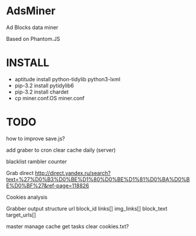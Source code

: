 AdsMiner
========
<p>Ad Blocks data miner</p>
<p>Based on Phantom.JS</p>

INSTALL
=======
<ul>
<li>aptitude install python-tidylib python3-lxml</li>
<li>pip-3.2 install pytidylib6</li>
<li>pip-3.2 install chardet</li>
<li>cp miner.conf.OS miner.conf</li>
</ul>

TODO
====
how to improve save.js?

add graber to cron
clear cache daily (server)

blacklist rambler counter

Grab direct
http://direct.yandex.ru/search?text=%27%D0%B3%D0%BE%D1%80%D0%BE%D1%81%D0%BA%D0%BE%D0%BF%27&ref-page=118826

Cookies analysis

Grabber output structure
url
block_id
links[]
img_links[]
block_text
target_urls[]

master
 manage cache
 get tasks
 clear cookies.txt?